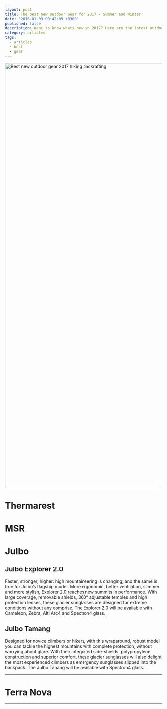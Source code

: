 ```yaml
---
layout: post
title: The best new Outdoor Gear for 2017 - Summer and Winter
date: '2016-01-03 00:42:09 +0300'
published: false
description: Want to know whats new in 2017? Here are the latest outdoor products.
category: articles
tags:
  - articles
  - best
  - gear
---
```


<a data-flickr-embed="true"  href="https://www.flickr.com/photos/90204224@N07/28098574144/in/dateposted-public/" title="Hiking and Packrafting in Norway"><img src="https://c1.staticflickr.com/8/7764/28098574144_7f1fefe9c0_k.jpg" width="2048" height="1365" alt="Best new outdoor gear 2017 hiking packrafting"></a><script async src="//embedr.flickr.com/assets/client-code.js" charset="utf-8"></script>

<!--more-->

# Thermarest

# MSR

# Julbo
## Julbo Explorer 2.0

Faster, stronger, higher: high mountaineering is changing,
and the same is true for Julbo’s flagship model. More
ergonomic, better ventilation, slimmer and more stylish,
Explorer 2.0 reaches new summits in performance.
With large coverage, removable shields, 360° adjustable
temples and high protection lenses, these glacier
sunglasses are designed for extreme conditions without
any comprise. The Explorer 2.0 will be available with Cameleon, Zebra, Alti Arc4 and Spectron4 glass.

## Julbo Tamang

Designed for novice climbers or hikers, with this wraparound,
robust model you can tackle the highest mountains with
complete protection, without worrying about glare. With
their integrated side-shields, polypropylene construction
and superior comfort, these glacier sunglasses will also
delight the most experienced climbers as emergency
sunglasses slipped into the backpack. The Julbo Tanang will be available with Spectron4 glass.



---

# Terra Nova


---
